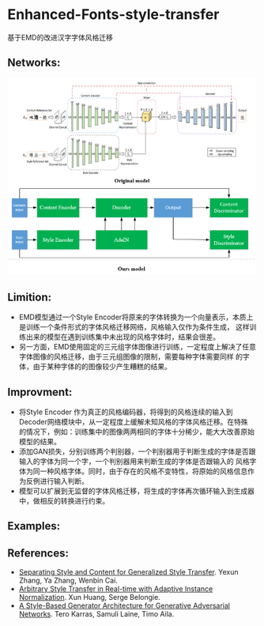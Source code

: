 # Enhanced-Fonts-style-transfer
基于EMD的改进汉字字体风格迁移

Networks:
----
![](imgs/model.png)

Limition:
----
- EMD模型通过一个Style Encoder将原来的字体转换为一个向量表示，本质上是训练一个条件形式的字体风格迁移网络，风格输入仅作为条件生成，
  这样训练出来的模型在遇到训练集中未出现的风格字体时，结果会很差。
- 另一方面，EMD使用固定的三元组字体图像进行训练，一定程度上解决了任意字体图像的风格迁移，由于三元组图像的限制，需要每种字体需要同样
  的字体，由于某种字体的的图像较少产生糟糕的结果。
    
Improvment:
----
- 将Style Encoder 作为真正的风格编码器，将得到的风格连续的输入到Decoder网络模块中，从一定程度上缓解未知风格的字体风格迁移。在特殊
  的情况下，例如：训练集中的图像两两相同的字体十分稀少，能大大改善原始模型的结果。
- 添加GAN损失，分别训练两个判别器，一个判别器用于判断生成的字体是否跟输入的字体为同一个字，一个判别器用来判断生成的字体是否跟输入的
  风格字体为同一种风格字体。同时，由于存在的风格不变特性，将原始的风格信息作为反例进行输入判断。
- 模型可以扩展到无监督的字体风格迁移，将生成的字体再次循环输入到生成器中，做相反的转换进行约束。


Examples:
----

References:
----

- [Separating Style and Content for Generalized Style Transfer](http://openaccess.thecvf.com/content_cvpr_2018/papers/Zhang_Separating_Style_and_CVPR_2018_paper.pdf).
  Yexun Zhang, Ya Zhang, Wenbin Cai.
- [Arbitrary Style Transfer in Real-time with Adaptive Instance Normalization](https://arxiv.org/abs/1703.06868).
  Xun Huang, Serge Belongie.
- [A Style-Based Generator Architecture for Generative Adversarial Networks](https://arxiv.org/abs/1812.04948).
  Tero Karras, Samuli Laine, Timo Aila.
